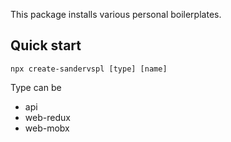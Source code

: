 This package installs various personal boilerplates.

## Quick start
```
npx create-sandervspl [type] [name]
```

Type can be
- api
- web-redux
- web-mobx